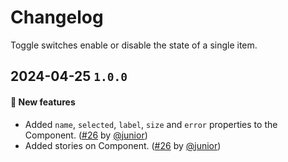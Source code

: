 # Changelog

Toggle switches enable or disable the state of a single item.

## 2024-04-25 `1.0.0`

#### 🎉 New features

- Added `name`, `selected`, `label`, `size` and `error` properties to the Component. ([#26](https://git.rarolabs.com.br/frontend/rarui/-/merge_requests/26) by [@junior](https://git.rarolabs.com.br/junior))
- Added stories on Component. ([#26](https://git.rarolabs.com.br/frontend/rarui/-/merge_requests/26) by [@junior](https://git.rarolabs.com.br/junior))

<!-- #### 🛠 Breaking changes -->

<!-- #### 📚 3rd party library updates -->

<!-- #### 🎉 New features -->

<!-- #### 🐛 Bug fixes -->

<!-- #### 💡 Others -->
